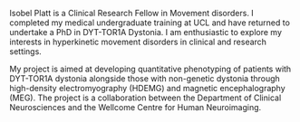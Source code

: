 Isobel Platt is a Clinical Research Fellow in Movement disorders. I completed my medical undergraduate training at UCL and have returned to undertake a PhD in DYT-TOR1A Dystonia. I am enthusiastic to explore my interests in hyperkinetic movement disorders in clinical and research settings. 

My project is aimed at developing quantitative phenotyping of patients with DYT-TOR1A dystonia alongside those with non-genetic dystonia through high-density electromyography (HDEMG) and magnetic encephalography (MEG). The project is a collaboration between the Department of Clinical Neurosciences and the Wellcome Centre for Human Neuroimaging. 

